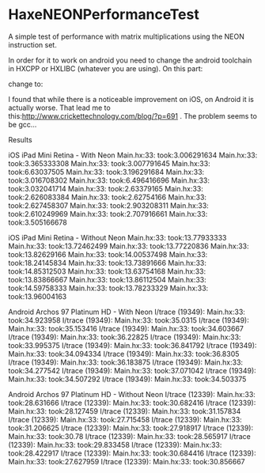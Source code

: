 HaxeNEONPerformanceTest
=======================

A simple test of performance with matrix multiplications using the NEON instruction set.

In order for it to work on android you need to change the android toolchain in HXCPP or HXLIBC (whatever you are using). On this part:

<section if="HXCPP_ARMV7">
	<flag value="-march=armv7-a"  />
	<flag value="-mfpu=vfpv3-d16"  />
	<flag value="-mfloat-abi=softfp" />
</section>

change to:

<section if="HXCPP_ARMV7">
	<flag value="-march=armv7-a"  />
	<flag value="-mfpu=neon"  />
	<flag value="-mfloat-abi=softfp" />
</section>


I found that while there is a noticeable improvement on iOS, on Android it is actually worse. That lead me to this:http://www.crickettechnology.com/blog/?p=691 . 
The problem seems to be gcc...

Results

iOS iPad Mini Retina - With Neon
Main.hx:33: took:3.006291634
Main.hx:33: took:3.365333308
Main.hx:33: took:3.007791645
Main.hx:33: took:6.63037505
Main.hx:33: took:3.196291684
Main.hx:33: took:3.016708302
Main.hx:33: took:6.496416696
Main.hx:33: took:3.032041714
Main.hx:33: took:2.63379165
Main.hx:33: took:2.626083384
Main.hx:33: took:2.62754166
Main.hx:33: took:2.627458307
Main.hx:33: took:2.903208311
Main.hx:33: took:2.610249969
Main.hx:33: took:2.707916661
Main.hx:33: took:3.505166678

iOS iPad Mini Retina - Without Neon
Main.hx:33: took:13.77933333
Main.hx:33: took:13.72462499
Main.hx:33: took:13.77220836
Main.hx:33: took:13.82629166
Main.hx:33: took:14.00537498
Main.hx:33: took:18.24145834
Main.hx:33: took:13.73891666
Main.hx:33: took:14.85312503
Main.hx:33: took:13.63754168
Main.hx:33: took:13.83866667
Main.hx:33: took:13.86112504
Main.hx:33: took:14.59758333
Main.hx:33: took:13.78233329
Main.hx:33: took:13.96004163

Android Archos 97 Platinum HD - With Neon
I/trace   (19349): Main.hx:33: took:34.923958
I/trace   (19349): Main.hx:33: took:35.0315
I/trace   (19349): Main.hx:33: took:35.153416
I/trace   (19349): Main.hx:33: took:34.603667
I/trace   (19349): Main.hx:33: took:36.22825
I/trace   (19349): Main.hx:33: took:33.995375
I/trace   (19349): Main.hx:33: took:36.841792
I/trace   (19349): Main.hx:33: took:34.094334
I/trace   (19349): Main.hx:33: took:36.8305
I/trace   (19349): Main.hx:33: took:36.183875
I/trace   (19349): Main.hx:33: took:34.277542
I/trace   (19349): Main.hx:33: took:37.071042
I/trace   (19349): Main.hx:33: took:34.507292
I/trace   (19349): Main.hx:33: took:34.503375

Android Archos 97 Platinum HD - Without Neon
I/trace   (12339): Main.hx:33: took:28.631666
I/trace   (12339): Main.hx:33: took:30.682416
I/trace   (12339): Main.hx:33: took:28.127459
I/trace   (12339): Main.hx:33: took:31.157834
I/trace   (12339): Main.hx:33: took:27.715458
I/trace   (12339): Main.hx:33: took:31.206625
I/trace   (12339): Main.hx:33: took:27.918917
I/trace   (12339): Main.hx:33: took:30.78
I/trace   (12339): Main.hx:33: took:28.565917
I/trace   (12339): Main.hx:33: took:29.833458
I/trace   (12339): Main.hx:33: took:28.422917
I/trace   (12339): Main.hx:33: took:30.684416
I/trace   (12339): Main.hx:33: took:27.627959
I/trace   (12339): Main.hx:33: took:30.856667

